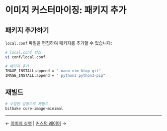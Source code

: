 # 이미지 커스터마이징: 패키지 추가

## 패키지 추가하기

`local.conf` 파일을 편집하여 패키지를 추가할 수 있습니다:

```bash
# local.conf 편집
vi conf/local.conf

# 패키지 추가
IMAGE_INSTALL:append = " nano vim htop git"
IMAGE_INSTALL:append = " python3 python3-pip"
```

## 재빌드

```bash
# 수정된 설정으로 재빌드
bitbake core-image-minimal
```

---

← [이미지 실행](run-image.md) | [커스텀 레이어](custom-layer.md) → 